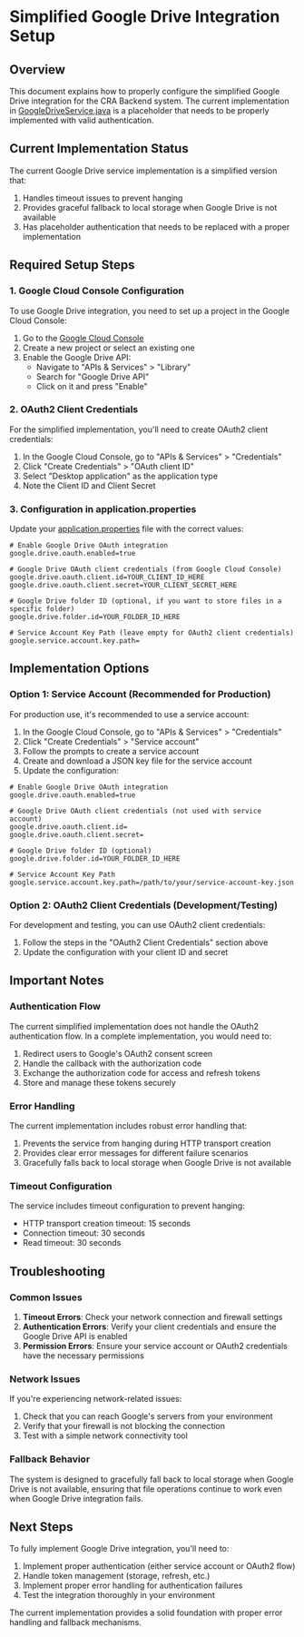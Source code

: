 # Simplified Google Drive Integration Setup

## Overview

This document explains how to properly configure the simplified Google Drive integration for the CRA Backend system. The current implementation in [GoogleDriveService.java](src/main/java/br/adv/cra/service/GoogleDriveService.java) is a placeholder that needs to be properly implemented with valid authentication.

## Current Implementation Status

The current Google Drive service implementation is a simplified version that:

1. Handles timeout issues to prevent hanging
2. Provides graceful fallback to local storage when Google Drive is not available
3. Has placeholder authentication that needs to be replaced with a proper implementation

## Required Setup Steps

### 1. Google Cloud Console Configuration

To use Google Drive integration, you need to set up a project in the Google Cloud Console:

1. Go to the [Google Cloud Console](https://console.cloud.google.com/)
2. Create a new project or select an existing one
3. Enable the Google Drive API:
   - Navigate to "APIs & Services" > "Library"
   - Search for "Google Drive API"
   - Click on it and press "Enable"

### 2. OAuth2 Client Credentials

For the simplified implementation, you'll need to create OAuth2 client credentials:

1. In the Google Cloud Console, go to "APIs & Services" > "Credentials"
2. Click "Create Credentials" > "OAuth client ID"
3. Select "Desktop application" as the application type
4. Note the Client ID and Client Secret

### 3. Configuration in application.properties

Update your [application.properties](src/main/resources/application.properties) file with the correct values:

```properties
# Enable Google Drive OAuth integration
google.drive.oauth.enabled=true

# Google Drive OAuth client credentials (from Google Cloud Console)
google.drive.oauth.client.id=YOUR_CLIENT_ID_HERE
google.drive.oauth.client.secret=YOUR_CLIENT_SECRET_HERE

# Google Drive folder ID (optional, if you want to store files in a specific folder)
google.drive.folder.id=YOUR_FOLDER_ID_HERE

# Service Account Key Path (leave empty for OAuth2 client credentials)
google.service.account.key.path=
```

## Implementation Options

### Option 1: Service Account (Recommended for Production)

For production use, it's recommended to use a service account:

1. In the Google Cloud Console, go to "APIs & Services" > "Credentials"
2. Click "Create Credentials" > "Service account"
3. Follow the prompts to create a service account
4. Create and download a JSON key file for the service account
5. Update the configuration:

```properties
# Enable Google Drive OAuth integration
google.drive.oauth.enabled=true

# Google Drive OAuth client credentials (not used with service account)
google.drive.oauth.client.id=
google.drive.oauth.client.secret=

# Google Drive folder ID (optional)
google.drive.folder.id=YOUR_FOLDER_ID_HERE

# Service Account Key Path
google.service.account.key.path=/path/to/your/service-account-key.json
```

### Option 2: OAuth2 Client Credentials (Development/Testing)

For development and testing, you can use OAuth2 client credentials:

1. Follow the steps in the "OAuth2 Client Credentials" section above
2. Update the configuration with your client ID and secret

## Important Notes

### Authentication Flow

The current simplified implementation does not handle the OAuth2 authentication flow. In a complete implementation, you would need to:

1. Redirect users to Google's OAuth2 consent screen
2. Handle the callback with the authorization code
3. Exchange the authorization code for access and refresh tokens
4. Store and manage these tokens securely

### Error Handling

The current implementation includes robust error handling that:

1. Prevents the service from hanging during HTTP transport creation
2. Provides clear error messages for different failure scenarios
3. Gracefully falls back to local storage when Google Drive is not available

### Timeout Configuration

The service includes timeout configuration to prevent hanging:

- HTTP transport creation timeout: 15 seconds
- Connection timeout: 30 seconds
- Read timeout: 30 seconds

## Troubleshooting

### Common Issues

1. **Timeout Errors**: Check your network connection and firewall settings
2. **Authentication Errors**: Verify your client credentials and ensure the Google Drive API is enabled
3. **Permission Errors**: Ensure your service account or OAuth2 credentials have the necessary permissions

### Network Issues

If you're experiencing network-related issues:

1. Check that you can reach Google's servers from your environment
2. Verify that your firewall is not blocking the connection
3. Test with a simple network connectivity tool

### Fallback Behavior

The system is designed to gracefully fall back to local storage when Google Drive is not available, ensuring that file operations continue to work even when Google Drive integration fails.

## Next Steps

To fully implement Google Drive integration, you'll need to:

1. Implement proper authentication (either service account or OAuth2 flow)
2. Handle token management (storage, refresh, etc.)
3. Implement proper error handling for authentication failures
4. Test the integration thoroughly in your environment

The current implementation provides a solid foundation with proper error handling and fallback mechanisms.